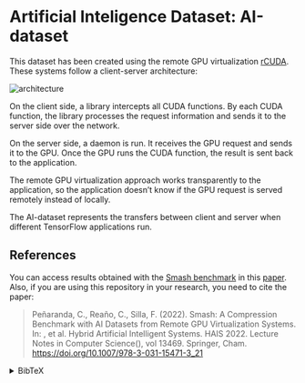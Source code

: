 # Artificial Inteligence Dataset: AI-dataset

This dataset has been created using the remote GPU virtualization [rCUDA](http://www.rcuda.net/). These systems follow a client-server architecture:

![architecture](../assets/architecture.svg)

On the client side, a library intercepts all CUDA functions. By each CUDA function, the library processes the request information and sends it to the server side over the network.

On the server side, a daemon is run. It receives the GPU request and sends it to the GPU. Once the GPU runs the CUDA function, the result is sent back to the application.

The remote GPU virtualization approach works transparently to the application, so the application doesn’t know if the GPU request is served remotely instead of locally.

The AI-dataset represents the transfers between client and server when different TensorFlow applications run.

## References
You can access results obtained with the [Smash benchmark](https://github.com/cpenaranda/smash) in this [paper](https://doi.org/10.1007/978-3-031-15471-3_21). Also, if you are using this repository in your research, you need to cite the paper:
> Peñaranda, C., Reaño, C., Silla, F. (2022). Smash: A Compression Benchmark with AI Datasets from Remote GPU Virtualization Systems. In: , et al. Hybrid Artificial Intelligent Systems. HAIS 2022. Lecture Notes in Computer Science(), vol 13469. Springer, Cham. https://doi.org/10.1007/978-3-031-15471-3_21

<details><summary>BibTeX</summary>

```
@InProceedings{penaranda2022smash,
  author="Pe{\~{n}}aranda, Cristian and Rea{\~{n}}o, Carlos and Silla, Federico",
  editor="Garc{\'i}a Bringas, Pablo and P{\'e}rez Garc{\'i}a, Hilde and Mart{\'i}nez de Pis{\'o}n, Francisco Javier and Villar Flecha, Jos{\'e} Ram{\'o}n and Troncoso Lora, Alicia and de la Cal, Enrique A. and Herrero, {\'A}lvaro and Mart{\'i}nez {\'A}lvarez, Francisco and Psaila, Giuseppe and Quinti{\'a}n, H{\'e}ctor and Corchado, Emilio",
  title="Smash: A Compression Benchmark with AI Datasets from Remote GPU Virtualization Systems",
  booktitle="Hybrid Artificial Intelligent Systems",
  year="2022",
  publisher="Springer International Publishing",
  address="Cham",
  pages="236--248",
  abstract="Remote GPU virtualization is a mechanism that allows GPU-accelerated applications to be executed in computers without GPUs. Instead, GPUs from remote computers are used. Applications are not aware of using a remote GPU. However, overall performance depends on the throughput of the underlying network connecting the application to the remote GPUs. One way to increase this bandwidth is to compress transmissions made within the remote GPU virtualization middleware between the application side and the GPU side.",
  isbn="978-3-031-15471-3"
}
```

</details>
